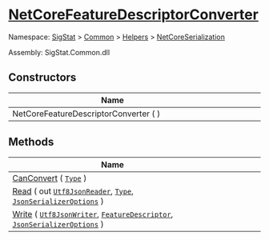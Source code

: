 # [NetCoreFeatureDescriptorConverter](./NetCoreFeatureDescriptorConverter.md)

Namespace: [SigStat]() > [Common](./../../README.md) > [Helpers](./../README.md) > [NetCoreSerialization](./README.md)

Assembly: SigStat.Common.dll


## Constructors

| Name | Summary | 
| --- | --- | 
| NetCoreFeatureDescriptorConverter (  )<div style="width: 400px">| <div style="width: 400px">| <br>


## Methods

| Name | Summary | 
| --- | --- | 
| [CanConvert](./Methods/NetCoreFeatureDescriptorConverter-100664068.md) ( [`Type`](https://docs.microsoft.com/en-us/dotnet/api/System.Type) )<div style="width: 400px">| <div style="width: 400px">| <br>
| [Read](./Methods/NetCoreFeatureDescriptorConverter-100664069.md) ( out [`Utf8JsonReader`](https://docs.microsoft.com/en-us/dotnet/api/System.Text.Json.Utf8JsonReader), [`Type`](https://docs.microsoft.com/en-us/dotnet/api/System.Type), [`JsonSerializerOptions`](https://docs.microsoft.com/en-us/dotnet/api/System.Text.Json.JsonSerializerOptions) )<div style="width: 400px">| <div style="width: 400px">| <br>
| [Write](./Methods/NetCoreFeatureDescriptorConverter-100664070.md) ( [`Utf8JsonWriter`](https://docs.microsoft.com/en-us/dotnet/api/System.Text.Json.Utf8JsonWriter), [`FeatureDescriptor`](./../../FeatureDescriptor.md), [`JsonSerializerOptions`](https://docs.microsoft.com/en-us/dotnet/api/System.Text.Json.JsonSerializerOptions) )<div style="width: 400px">| <div style="width: 400px">| <br>


